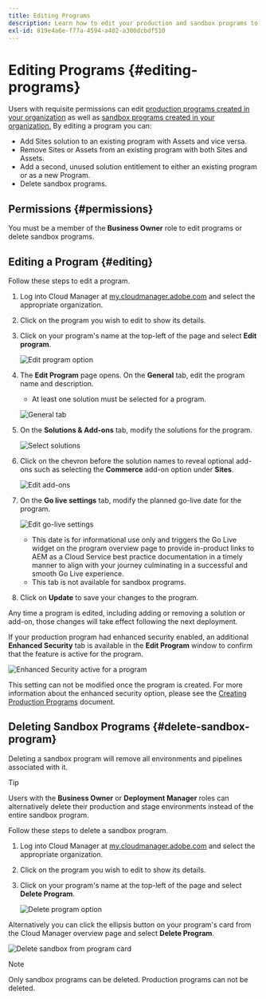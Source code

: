 ```yaml
---
title: Editing Programs
description: Learn how to edit your production and sandbox programs to adjust their options after you have created them.
exl-id: 819e4a6e-f77a-4594-a402-a300dcbdf510
---
```

# Editing Programs {#editing-programs}

Users with requisite permissions can edit [production programs created in your organization](creating-production-programs.md) as well as [sandbox programs created in your organization.](creating-sandbox-programs.md) By editing a program you can:

* Add Sites solution to an existing program with Assets and vice versa.
* Remove Sites or Assets from an existing program with both Sites and Assets.
* Add a second, unused solution entitlement to either an existing program or as a new Program.
* Delete sandbox programs.

## Permissions {#permissions}

You must be a member of the **Business Owner** role to edit programs or delete sandbox programs.

## Editing a Program {#editing}

Follow these steps to edit a program.

1. Log into Cloud Manager at [my.cloudmanager.adobe.com](https://my.cloudmanager.adobe.com/) and select the appropriate organization.

1. Click on the program you wish to edit to show its details.

1. Click on your program's name at the top-left of the page and select **Edit program**.

   ![Edit program option](assets/edit-program-overview.png)

1. The **Edit Program** page opens. On the **General** tab, edit the program name and description.

   * At least one solution must be selected for a program.

   ![General tab](assets/edit-program-prod1.png)

1. On the **Solutions &amp; Add-ons** tab, modify the solutions for the program.

   ![Select solutions](assets/edit-prg.png)

1. Click on the chevron before the solution names to reveal optional add-ons such as selecting the **Commerce** add-on option under **Sites**.

   ![Edit add-ons](assets/edit-program-add-on.png)

1. On the **Go live settings** tab, modify the planned go-live date for the program.

   ![Edit go-live settings](assets/edit-program-go-live.png)

   * This date is for informational use only and triggers the Go Live widget on the program overview page to provide in-product links to AEM as a Cloud Service best practice documentation in a timely manner to align with your journey culminating in a successful and smooth Go Live experience.
   * This tab is not available for sandbox programs.

1. Click on **Update** to save your changes to the program.

Any time a program is edited, including adding or removing a solution or add-on, those changes will take effect following the next deployment.

If your production program had enhanced security enabled, an additional **Enhanced Security** tab is available in the **Edit Program** window to confirm that the feature is active for the program.

![Enhanced Security active for a program](assets/edit-program-enhanced.png)

This setting can not be modified once the program is created. For more information about the enhanced security option, please see the [Creating Production Programs](creating-production-programs.md) document.

## Deleting Sandbox Programs {#delete-sandbox-program}

Deleting a sandbox program will remove all environments and pipelines associated with it.

>[!TIP]
>
>Users with the **Business Owner** or **Deployment Manager** roles can alternatively delete their production and stage environments instead of the entire sandbox program. 

Follow these steps to delete a sandbox program.

1. Log into Cloud Manager at [my.cloudmanager.adobe.com](https://my.cloudmanager.adobe.com/) and select the appropriate organization.

1. Click on the program you wish to edit to show its details.

1. Click on your program's name at the top-left of the page and select **Delete Program**.

   ![Delete program option](assets/delete-sandbox1.png)

Alternatively you can click the ellipsis button on your program's card from the Cloud Manager overview page and select **Delete Program**.

![Delete sandbox from program card](assets/delete-sandbox2.png)

>[!NOTE]
>
>Only sandbox programs can be deleted. Production programs can not be deleted.
